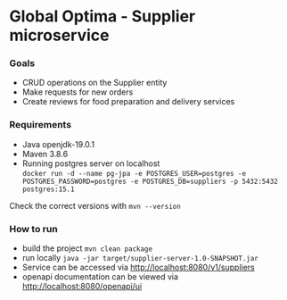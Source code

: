 # Global Optima - Supplier microservice
### Goals
 - CRUD operations on the Supplier entity
 - Make requests for new orders
 - Create reviews for food preparation and delivery services

### Requirements
 - Java openjdk-19.0.1
 - Maven 3.8.6
 - Running postgres server on localhost  
`docker run -d --name pg-jpa -e POSTGRES_USER=postgres -e POSTGRES_PASSWORD=postgres -e POSTGRES_DB=suppliers -p 5432:5432 postgres:15.1`

Check the correct versions with `mvn --version`

### How to run
 - build the project `mvn clean package`  
 - run locally `java -jar target/supplier-server-1.0-SNAPSHOT.jar`  
 - Service can be accessed via [http://localhost:8080/v1/suppliers](http://localhost:8080/v1/suppliers)
 - openapi documentation can be viewed via [http://localhost:8080/openapi/ui](http://localhost:8080/openapi/ui)

